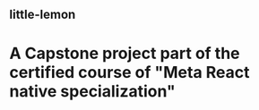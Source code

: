 ## little-lemon
# A Capstone project part of the certified course of "Meta React native specialization"